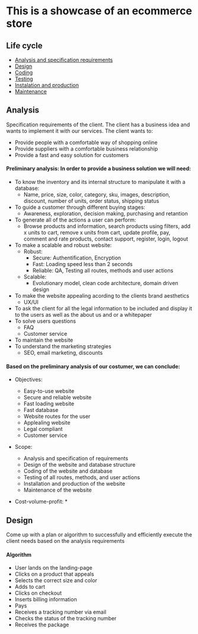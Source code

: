 # This is a showcase of an ecommerce store

## Life cycle
+ [Analysis and specification requirements](#Analysis)
+ [Design](#Design)
+ [Coding](#Coding)
+ [Testing](#Testing)
+ [Instalation and production](#Installation)
+ [Maintenance](#Maintenance)


## Analysis
Specification requirements of the client. The client has a business idea and wants to implement it with our services. The client wants to:
+ Provide people with a comfortable way of shopping online
+ Provide suppliers with a comfortable business relationship
+ Provide a fast and easy solution for customers

#### Preliminary analysis: In order to provide a business solution we will need:
+ To know the inventory and its internal structure to manipulate it with a database:
    * Name, price, size, color, category, sku, images, description, discount, number of units, order status, shipping status
+ To guide a customer through different buying stages:
    * Awareness, exploration, decision making, purchasing and retantion
+ To generate all of the actions a user can perform:
    * Browse products and information, search products using filters, add x units to cart, remove x units from cart, update profile, pay, comment and rate products, contact support, register, login, logout
+ To make a scalable and robust website:
    + Robust:
        * Secure: Authentification, Encryption
        * Fast: Loading speed less than 2 seconds
        * Reliable: QA, Testing all routes, methods and user actions
    + Scalable:
        * Evolutionary model, clean code architecture, domain driven design 
+ To make the website appealing acording to the clients brand aesthetics
    * UX/UI
+ To ask the client for all the legal information to be included and display it to the users as well as the about us and or a whitepaper
+ To solve users questions
    * FAQ
    * Customer service
+ To maintain the website
+ To understand the marketing strategies
    * SEO, email marketing, discounts

#### Based on the preliminary analysis of our costumer, we can conclude:
+ Objectives:
    * Easy-to-use website
    * Secure and reliable website
    * Fast loading website
    * Fast database
    * Website routes for the user
    * Applealing website
    * Legal compliant
    * Customer service

+ Scope:
    * Analysis and specification of requirements
    * Design of the website and database structure
    * Coding of the website and database
    * Testing of all routes, methods, and user actions
    * Installation and production of the website
    * Maintenance of the website

+ Cost-volume-profit:
    * 


## Design
Come up with a plan or algorithm to successfully and efficiently execute the client needs based on the analysis requirements

#### Algorithm
* User lands on the landing-page
* Clicks on a product that appeals
* Selects the correct size and color
* Adds to cart
* Clicks on checkout
* Inserts billing information
* Pays
* Receives a tracking number via email
* Checks the status of the tracking number
* Receives the package